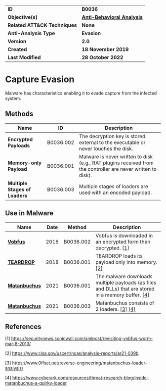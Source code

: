 <table>
<tr>
<td><b>ID</b></td>
<td><b>B0036</b></td>
</tr>
<tr>
<td><b>Objective(s)</b></td>
<td><b><a href="../anti-behavioral-analysis">Anti-Behavioral Analysis</a></b></td>
</tr>
<tr>
<td><b>Related ATT&CK Techniques</b></td>
<td><b>None</b></td>
</tr>
<tr>
<td><b>Anti-Analysis Type</b></td>
<td><b>Evasion</b></td>
</tr>
<tr>
<td><b>Version</b></td>
<td><b>2.0</b></td>
</tr>
<tr>
<td><b>Created</b></td>
<td><b>18 November 2019</b></td>
</tr>
<tr>
<td><b>Last Modified</b></td>
<td><b>28 October 2022</b></td>
</tr>
</table>


# Capture Evasion

Malware has characteristics enabling it to evade capture from the infected system.

## Methods

|Name|ID|Description|
|---|---|---|
|**Encrypted Payloads**|B0036.002|The decryption key is stored external to the executable or never touches the disk.|
|**Memory-only Payload**|B0036.001|Malware is never written to disk (e.g., RAT plugins received from the controller are never written to disk).|
|**Multiple Stages of Loaders**|B0036.003|Multiple stages of loaders are used with an encoded payload.|

## Use in Malware

|Name|Date|Method|Description|
|---|---|---|---|
|[**Vobfus**](../xample-malware/vobfus.md)|2016|B0036.002|Vobfus is downloaded in an encrypted form then decrypted. [[1]](#1)|
|[**TEARDROP**](../xample-malware/teardrop.md)|2018|B0036.001|TEARDROP loads its payload only into memory. [[2]](#2)|
|[**Matanbuchus**](../xample-malware/matanbuchus.md)|2021|B0036.001|The malware downloads multiple payloads (as files and DLLs) that are stored in a memory buffer. [[4]](#4)|
|[**Matanbuchus**](../xample-malware/matanbuchus.md)|2021|B0036.003|Matanbuchus consists of 2 loaders. [[3]](#3) [[4]](#4)|


## References

<a name="1">[1]</a> https://securitynews.sonicwall.com/xmlpost/revisiting-vobfus-worm-mar-8-2013/

<a name="2">[2]</a> https://www.cisa.gov/uscert/ncas/analysis-reports/ar21-039b

<a name="3">[3]</a> https://www.0ffset.net/reverse-engineering/matanbuchus-loader-analysis/

<a name="4">[4]</a> https://www.cyberark.com/resources/threat-research-blog/inside-matanbuchus-a-quirky-loader